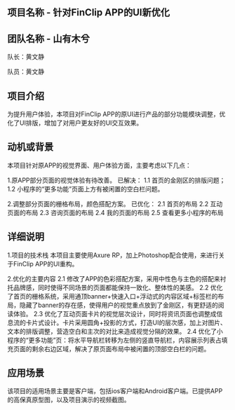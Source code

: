 ## 项目名称 - 针对FinClip APP的UI新优化

## 团队名称 - 山有木兮

队长：黄文静

队员：黄文静


## 项目介绍

为提升用户体验，本项目对FinClip APP的原UI进行产品的部分功能模块调整，优化了UI排版，增加了对用户更友好的UI交互效果。


## 动机或背景

本项目针对原APP的视觉界面、用户体验方面，主要考虑以下几点：1.原APP部分页面的视觉体验有待改善。已解决：1.1 首页的金刚区的排版问题；1.2 小程序的“更多功能”页面上方有被闲置的空白栏问题。2.调整部分页面的栅格布局，颜色搭配方案。已优化：2.1 首页的布局2.2 互动页面的布局2.3 咨询页面的布局2.4 我的页面的布局2.5 查看更多小程序的布局

## 详细说明

1.项目的技术栈
本项目主要使用Axure RP，加上Photoshop配合使用，来进行关于FinClip APP的UI重构。

2.优化的主要内容
2.1 修改了APP的色彩搭配方案，采用中性色与主色的搭配来衬托品牌感，同时使得不同场景的页面都能保持一致化、整体性的美感。
2.2 优化了首页的栅格系统，采用通顶banner+快速入口+浮动式的内容区域+标签栏的布局，隐藏了banner的存在感，使得用户的视觉重点放到了金刚区，有更舒适的阅读体验。
2.3 优化了互动页面卡片的视觉层次设计，同时将资讯页面也调整成信息流的卡片式设计。卡片采用圆角+投影的方式，打造UI的层次感，加上对图片、文本的排版调整，营造空白和主次的对比来造成视觉分隔的效果。
2.4 优化了小程序的“更多功能”页：将水平导航栏转移为左侧的竖直导航栏，内容展示列表占填充页面的剩余右边区域，解决了原页面布局中被闲置的顶部空白栏的问题。


## 应用场景

该项目的适用场景主要是客户端，包括ios客户端和Android客户端。已提供APP的高保真原型图，以及项目演示的视频截图。
